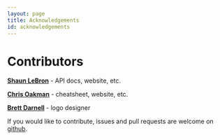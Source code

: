 ```yaml
---
layout: page
title: Acknowledgements
id: acknowledgements
---
```


# Contributors

__[Shaun LeBron]__ - API docs, website, etc.

__[Chris Oakman]__ - cheatsheet, website, etc.

__[Brett Darnell]__ - logo designer

If you would like to contribute, issues and pull requests are welcome on [github](https://github.com/cljsinfo/site).

[Shaun LeBron]:http://twitter.com/shaunlebron
[Chris Oakman]:http://twitter.com/4c4fc7
[Brett Darnell]:http://twitter.com/darnology
